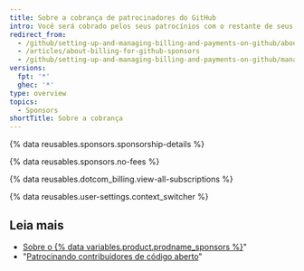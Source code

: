 ```yaml
---
title: Sobre a cobrança de patrocinadores do GitHub
intro: Você será cobrado pelos seus patrocínios com o restante de seus produtos e recursos pagos.
redirect_from:
  - /github/setting-up-and-managing-billing-and-payments-on-github/about-billing-for-github-sponsors
  - /articles/about-billing-for-github-sponsors
  - /github/setting-up-and-managing-billing-and-payments-on-github/managing-billing-for-github-sponsors/about-billing-for-github-sponsors
versions:
  fpt: '*'
  ghec: '*'
type: overview
topics:
  - Sponsors
shortTitle: Sobre a cobrança
---
```


{% data reusables.sponsors.sponsorship-details %}

{% data reusables.sponsors.no-fees %}

{% data reusables.dotcom_billing.view-all-subscriptions %}

{% data reusables.user-settings.context_switcher %}

## Leia mais

- [Sobre o {% data variables.product.prodname_sponsors %}](/sponsors/getting-started-with-github-sponsors/about-github-sponsors)"
- "[Patrocinando contribuidores de código aberto](/sponsors/sponsoring-open-source-contributors)"
